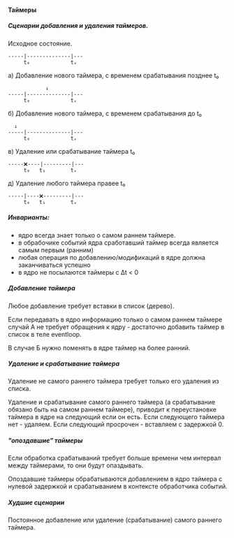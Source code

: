 

#### Таймеры ###

##### Сценарии добавления и удаления таймеров. #####

Исходное состояние.

       
    -----|--------------|---
         t₀             tₓ

а) Добавление нового таймера, с временем срабатывания позднее t₀

                ↓
    -----|--------------|---
         t₀             tₓ

б) Добавление нового таймера, с временем срабатывания до t₀

      ↓
    -----|--------------|---
         t₀             tₓ

в) Удаление или срабатывание таймера t₀

         
    -----❌----|---------|---
         t₀   t₁        tₓ

д) Удаление любого таймера правее t₀

              
    -----|----❌---------|---
         t₀   t₁        tₓ

##### Инварианты: #####
* ядро всегда знает только о самом раннем таймере.
* в обрабочике событий ядра сработавший таймер всегда является самым первым (ранним)
* любая операция по добавлению/модификаций в ядре должна заканчиваться успешно
* в ядро не посылаются таймеры с Δt < 0
##### Добавление таймера #####

Любое добавление требует вставки в список (дерево).

Если передавать в ядро информацию только о самом раннем таймере
случай А не требует обращения к ядру - достаточно добавить
таймер в список в теле eventloop.

В случае Б нужно поменять в ядре таймер на более ранний.

##### Удаление и срабатывание таймера #####

Удаление не самого раннего таймера требует только его удаления из списка.

Удаление и срабатывание самого раннего таймера (а срабатывание обязано быть на самом раннем таймере),
приводит к переустановке таймера в ядре на следующий если он есть.
Если следующего таймера нет - удаляем. Если следующий просрочен - вставляем с задержкой 0.

##### "опоздавшие" таймеры

Если обработка срабатываний требует больше времени чем интервал между таймерами, то они будут опаздывать.

Опоздавшие таймеры обрабатываются добавлением в ядро таймера с нулевой задержкой и срабатыванием в контексте обработчика событий.

##### Худшие сценарии #####

Постоянное добавление или удаление (срабатывание) самого раннего таймера.